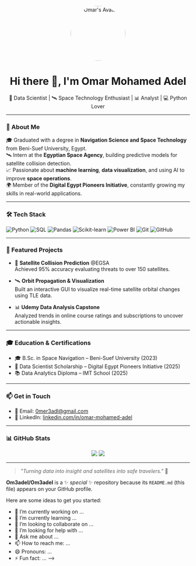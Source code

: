 <!-- Header image or profile photo -->
<p align="center">
  <img src="https://your-image-link-here" width="150" style="border-radius: 50%;" alt="Omar's Avatar" />
</p>

<h1 align="center">Hi there 👋, I'm Omar Mohamed Adel</h1>

<p align="center">
  🚀 Data Scientist | 🛰️ Space Technology Enthusiast | 📊 Analyst | 💻 Python Lover  
</p>

---

### 🧠 About Me

🎓 Graduated with a degree in **Navigation Science and Space Technology** from Beni-Suef University, Egypt.  
🛰️ Intern at the **Egyptian Space Agency**, building predictive models for satellite collision detection.  
📈 Passionate about **machine learning**, **data visualization**, and using AI to improve **space operations**.  
🌍 Member of the **Digital Egypt Pioneers Initiative**, constantly growing my skills in real-world applications.

---

### 🛠️ Tech Stack

![Python](https://img.shields.io/badge/-Python-333?style=flat&logo=python)
![SQL](https://img.shields.io/badge/-SQL-333?style=flat&logo=mysql)
![Pandas](https://img.shields.io/badge/-Pandas-150458?style=flat&logo=pandas&logoColor=white)
![Scikit-learn](https://img.shields.io/badge/-Scikit--learn-F7931E?style=flat&logo=scikit-learn&logoColor=white)
![Power BI](https://img.shields.io/badge/-Power%20BI-F2C811?style=flat&logo=powerbi&logoColor=black)
![Git](https://img.shields.io/badge/-Git-F05032?style=flat&logo=git&logoColor=white)
![GitHub](https://img.shields.io/badge/-GitHub-181717?style=flat&logo=github)

---

### 🌌 Featured Projects

- 🔭 **Satellite Collision Prediction** @EGSA  
  Achieved 95% accuracy evaluating threats to over 150 satellites.

- 🛰️ **Orbit Propagation & Visualization**  
  Built an interactive GUI to visualize real-time satellite orbital changes using TLE data.

- 📊 **Udemy Data Analysis Capstone**  
  Analyzed trends in online course ratings and subscriptions to uncover actionable insights.

---

### 🎓 Education & Certifications

- 🎓 B.Sc. in Space Navigation – Beni-Suef University (2023)  
- 🏅 Data Scientist Scholarship – Digital Egypt Pioneers Initiative (2025)  
- 📚 Data Analytics Diploma – IMT School (2025)

---

### 📫 Get in Touch

- 📧 Email: [0mer3adl@gmail.com](mailto:0mer3adl@gmail.com)  
- 💼 LinkedIn: [linkedin.com/in/omar-mohamed-adel](https://www.linkedin.com/in/omar-mohamed-adel)

---

### 📊 GitHub Stats

<p align="center">
  <img src="https://github-readme-stats.vercel.app/api?username=0mer3adl&show_icons=true&theme=radical" />
  <img src="https://github-readme-stats.vercel.app/api/top-langs/?username=0mer3adl&layout=compact&theme=radical" />
</p>

---

> *"Turning data into insight and satellites into safe travelers."* 🚀



**Om3adel/Om3adel** is a ✨ _special_ ✨ repository because its `README.md` (this file) appears on your GitHub profile.

Here are some ideas to get you started:

- 🔭 I’m currently working on ...
- 🌱 I’m currently learning ...
- 👯 I’m looking to collaborate on ...
- 🤔 I’m looking for help with ...
- 💬 Ask me about ...
- 📫 How to reach me: ...
- 😄 Pronouns: ...
- ⚡ Fun fact: ...
-->
